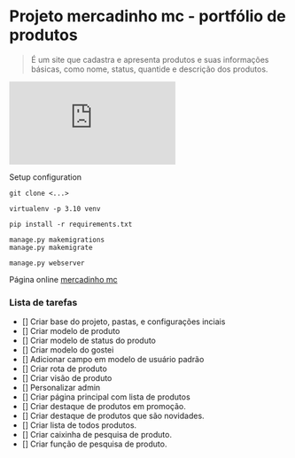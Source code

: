 # Projeto mercadinho mc - portfólio de produtos

> É um site que cadastra e apresenta produtos e suas informações básicas, como nome, status, quantide e descrição dos produtos.

![Logo usado no site](https://br.freepik.com/vetores-gratis/ficar-em-casa-composicao-isometrica-com-personagem-masculino-sentado-a-mesa-programando-na-ilustracao-do-computador_17544141.htm#query=svg&position=22&from_view=keyword&track=sph&uuid=e5284286-1b2c-4008-a24c-a1f3422a7663)

Setup configuration

```
git clone <...>
```

```
virtualenv -p 3.10 venv
```

```
pip install -r requirements.txt
```

```
manage.py makemigrations
manage.py makemigrate
```

```
manage.py webserver
```

Página online [mercadinho mc](https://127.0.0.1)

### Lista de tarefas
- [] Criar base do projeto, pastas, e configurações inciais
- [] Criar modelo de produto
- [] Criar modelo de status do produto
- [] Criar modelo do gostei 
- [] Adicionar campo em modelo de usuário padrão
- [] Criar rota de produto
- [] Criar visão de produto
- [] Personalizar admin
- [] Criar página principal com lista de produtos
- [] Criar destaque de produtos em promoção.
- [] Criar destaque de produtos que são novidades.
- [] Criar lista de todos produtos.
- [] Criar caixinha de pesquisa de produto.
- [] Criar função de pesquisa de produto.
